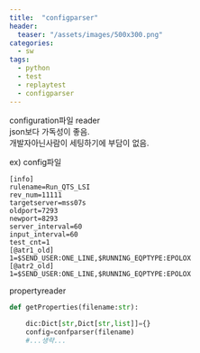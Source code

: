 ```yaml
---
title:  "configparser"
header:
  teaser: "/assets/images/500x300.png"
categories: 
  - sw
tags:
  - python
  - test
  - replaytest
  - configparser
---
```



configuration파일 reader   
json보다 가독성이 좋음.   
개발자아닌사람이 세팅하기에 부담이 없음.   

ex)
config파일
```
[info]
rulename=Run_QTS_LSI
rev_num=11111
targetserver=mss07s
oldport=7293
newport=8293
server_interval=60
input_interval=60
test_cnt=1
[@atr1_old]
1=$SEND_USER:ONE_LINE,$RUNNING_EQPTYPE:EPOLOX
[@atr2_old]
1=$SEND_USER:ONE_LINE,$RUNNING_EQPTYPE:EPOLOX

```

propertyreader
```python
def getProperties(filename:str):
    
    dic:Dict[str,Dict[str,list]]={}
    config=confparser(filename)
    #...생략...
```   
   
   
   
   
<!-- 다른 글
<hr/>
<ul>
  {% for post in site.posts %}
    <li>
      <a href="{{ post.url }}">{{ post.title }}</a>
    </li>
  {% endfor %}
</ul> -->